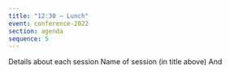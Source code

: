 ```yaml
---
title: "12:30 – Lunch"
event: conference-2022
section: agenda
sequence: 5
---
```


Details about each session
Name of session (in title above)
And